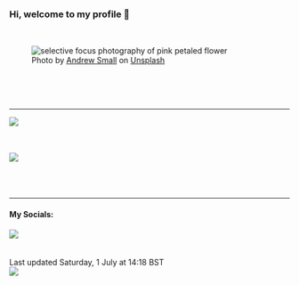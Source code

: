 <h3>Hi, welcome to my profile 👋</h3>

<br />
<figure>
  <img
    src="https://images.unsplash.com/photo-1471899236350-e3016bf1e69e?crop=entropy&cs=tinysrgb&fit=max&fm=jpg&ixid=M3wyNzQ3MDB8MHwxfHJhbmRvbXx8fHx8fHx8fDE2ODgyMTQyOTR8&ixlib=rb-4.0.3&q=80&w=1080&auto=format"
    alt="selective focus photography of pink petaled flower" 
  />
  <figcaption>Photo by <a
    href="https://unsplash.com/@andsmall?utm_source=Profile%20readme&utm_medium=referral">Andrew Small</a> on <a
    href="https://unsplash.com/?utm_source=Profile%20readme&utm_medium=referral">Unsplash</a></figcaption>
</figure>




  <br /><br /><br />

<hr />
<img
  src="https://github-readme-stats.vercel.app/api?username=shanelucy&show_icons=true&theme=calm"
/>
<br /><br /><br />

<img 
  src="https://github-readme-stats.vercel.app/api/top-langs/?username=shanelucy&theme=calm"
/>
<br /><br /><br /><br />
<hr />
<h4>My Socials:</h4>
<a href="https://uk.linkedin.com/in/shane-lucy-4735b616a">
  <img
    src="https://img.shields.io/badge/linkedin%20-%230077B5.svg?&style=for-the-badge&logo=linkedin&logoColor=white"
  />
</a>
<br /><br /><br />
Last updated Saturday, 1 July at 14:18 BST
<br />
<img
  src="https://github.com/ShaneLucy/ShaneLucy/workflows/README%20build/badge.svg"
/>
